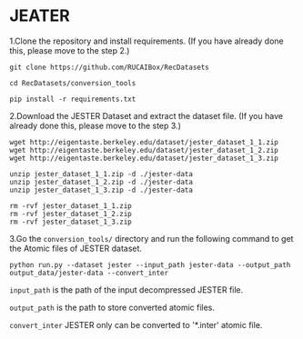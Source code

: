 # JEATER

1.Clone the repository and install requirements. 
(If you have already done this, please move to the step 2.)

```
git clone https://github.com/RUCAIBox/RecDatasets

cd RecDatasets/conversion_tools

pip install -r requirements.txt
```

2.Download the JESTER Dataset and extract the dataset file.
(If you have already done this, please move to the step 3.)

```
wget http://eigentaste.berkeley.edu/dataset/jester_dataset_1_1.zip
wget http://eigentaste.berkeley.edu/dataset/jester_dataset_1_2.zip
wget http://eigentaste.berkeley.edu/dataset/jester_dataset_1_3.zip

unzip jester_dataset_1_1.zip -d ./jester-data
unzip jester_dataset_1_2.zip -d ./jester-data
unzip jester_dataset_1_3.zip -d ./jester-data

rm -rvf jester_dataset_1_1.zip
rm -rvf jester_dataset_1_2.zip
rm -rvf jester_dataset_1_3.zip
```

3.Go the ``conversion_tools/`` directory 
and run the following command to get the Atomic files of JESTER dataset.

```
python run.py --dataset jester --input_path jester-data --output_path output_data/jester-data --convert_inter
```

`input_path` is the path of the input decompressed JESTER file.

`output_path` is the path to store converted atomic files.

 `convert_inter` JESTER only can be converted to '*.inter' atomic file.
